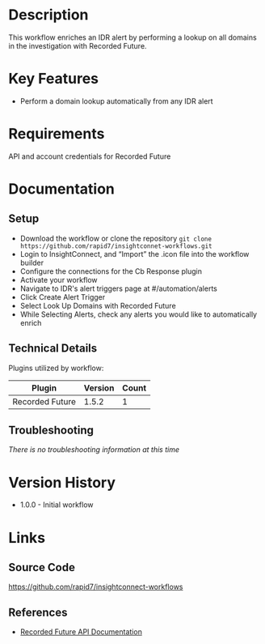 # Description

This workflow enriches an IDR alert by performing a lookup on all domains in the investigation with Recorded Future.

# Key Features

* Perform a domain lookup automatically from any IDR alert

# Requirements

API and account credentials for Recorded Future

# Documentation

## Setup

* Download the workflow or clone the repository `git clone https://github.com/rapid7/insightconnet-workflows.git`
* Login to InsightConnect, and “Import” the .icon file into the workflow builder
* Configure the connections for the Cb Response plugin
* Activate your workflow
* Navigate to IDR's alert triggers page at #/automation/alerts
* Click Create Alert Trigger
* Select Look Up Domains with Recorded Future
* While Selecting Alerts, check any alerts you would like to automatically enrich

## Technical Details

Plugins utilized by workflow:

|Plugin|Version|Count|
|----|----|--------|
|Recorded Future|1.5.2|1|

## Troubleshooting

_There is no troubleshooting information at this time_

# Version History

* 1.0.0 - Initial workflow

# Links

## Source Code

https://github.com/rapid7/insightconnect-workflows

## References

* [Recorded Future API Documentation](https://support.recordedfuture.com/hc/en-us/categories/115000803507-Raw-API)